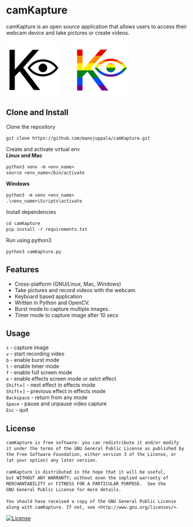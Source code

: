 # camKapture

camKapture is an open source application that allows users to access their webcam device and take pictures or create videos.

<p>
  <img src="assets/camkapture.png" alt="camKapture" width="150"/>
&nbsp; &nbsp; &nbsp; &nbsp;
  <img src="assets/camkapture1.png" alt="camKapture" width="150"/>
</p>

## Clone and Install

Clone the repository

```
git clone https://github.com/manojuppala/camKapture.git
```

Create and activate virtual env  
**Linux and Mac**

```
python3 venv -m <env_name>
source <env_name>/bin/activate
```

**Windows**

```
python3 -m venv <env_name>
.\<env_name>\Scripts\activate
```

Install dependencies

```
cd camKapture
pip install -r requirements.txt
```

Run using python3

```
python3 camKapture.py
```

## Features

- Cross-platform (GNU/Linux, Mac, Windows)
- Take pictures and record videos with the webcam.
- Keyboard based application
- Written in Python and OpenCV.
- Burst mode to capture multiple images.
- Timer mode to capture image after 10 secs

## Usage

`s` - capture image  
`v` - start recording video  
`b` - enable burst mode  
`t` - enable timer mode  
`f` - enable full screen mode  
`e` - enable effects screen mode or selct effect  
`Shift`+`[` - next effect in effects mode  
`Shift`+`]` - previous effect in effects mode  
`Backspace` - return from any mode  
`Space` - pause and unpause video capture  
`Esc` - quit

## License

```
camKapture is free software: you can redistribute it and/or modify
it under the terms of the GNU General Public License as published by
the Free Software Foundation, either version 3 of the License, or
(at your option) any later version.

camKapture is distributed in the hope that it will be useful,
but WITHOUT ANY WARRANTY; without even the implied warranty of
MERCHANTABILITY or FITNESS FOR A PARTICULAR PURPOSE.  See the
GNU General Public License for more details.

You should have received a copy of the GNU General Public License
along with camKapture. If not, see <http://www.gnu.org/licenses/>.
```

[![License](https://www.gnu.org/graphics/gplv3-with-text-136x68.png)](https://github.com/manojuppala/camKapture/blob/main/LICENSE)
